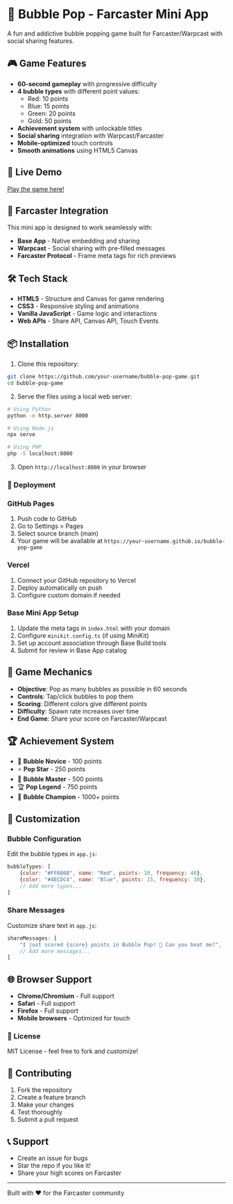 # 🫧 Bubble Pop - Farcaster Mini App

A fun and addictive bubble popping game built for Farcaster/Warpcast with social sharing features.

## 🎮 Game Features

- **60-second gameplay** with progressive difficulty
- **4 bubble types** with different point values:
  - Red: 10 points
  - Blue: 15 points  
  - Green: 20 points
  - Gold: 50 points
- **Achievement system** with unlockable titles
- **Social sharing** integration with Warpcast/Farcaster
- **Mobile-optimized** touch controls
- **Smooth animations** using HTML5 Canvas

## 🚀 Live Demo

[Play the game here!](https://your-username.github.io/bubble-pop-game)

## 📱 Farcaster Integration

This mini app is designed to work seamlessly with:
- **Base App** - Native embedding and sharing
- **Warpcast** - Social sharing with pre-filled messages
- **Farcaster Protocol** - Frame meta tags for rich previews

## 🛠️ Tech Stack

- **HTML5** - Structure and Canvas for game rendering
- **CSS3** - Responsive styling and animations
- **Vanilla JavaScript** - Game logic and interactions
- **Web APIs** - Share API, Canvas API, Touch Events

## 📦 Installation

1. Clone this repository:
```bash
git clone https://github.com/your-username/bubble-pop-game.git
cd bubble-pop-game
```

2. Serve the files using a local web server:
```bash
# Using Python
python -m http.server 8000

# Using Node.js
npx serve

# Using PHP
php -S localhost:8000
```

3. Open `http://localhost:8000` in your browser

### 🚀 Deployment

### GitHub Pages
1. Push code to GitHub
2. Go to Settings > Pages
3. Select source branch (main)
4. Your game will be available at `https://your-username.github.io/bubble-pop-game`

### Vercel
1. Connect your GitHub repository to Vercel
2. Deploy automatically on push
3. Configure custom domain if needed

### Base Mini App Setup
1. Update the meta tags in `index.html` with your domain
2. Configure `minikit.config.ts` (if using MiniKit)
3. Set up account association through Base Build tools
4. Submit for review in Base App catalog

## 🎯 Game Mechanics

- **Objective**: Pop as many bubbles as possible in 60 seconds
- **Controls**: Tap/click bubbles to pop them
- **Scoring**: Different colors give different points
- **Difficulty**: Spawn rate increases over time
- **End Game**: Share your score on Farcaster/Warpcast

## 🏆 Achievement System

- 🫧 **Bubble Novice** - 100 points
- ⭐ **Pop Star** - 250 points
- 🎯 **Bubble Master** - 500 points
- 🏆 **Pop Legend** - 750 points
- 👑 **Bubble Champion** - 1000+ points

## 🔧 Customization

### Bubble Configuration
Edit the bubble types in `app.js`:
```javascript
bubbleTypes: [
    {color: "#FF6B6B", name: "Red", points: 10, frequency: 40},
    {color: "#4ECDC4", name: "Blue", points: 15, frequency: 30},
    // Add more types...
]
```

### Share Messages
Customize share text in `app.js`:
```javascript
shareMessages: [
    "I just scored {score} points in Bubble Pop! 🫧 Can you beat me?",
    // Add more messages...
]
```

## 🌐 Browser Support

- **Chrome/Chromium** - Full support
- **Safari** - Full support  
- **Firefox** - Full support
- **Mobile browsers** - Optimized for touch

### 📄 License

MIT License - feel free to fork and customize!

## 🤝 Contributing

1. Fork the repository
2. Create a feature branch
3. Make your changes
4. Test thoroughly
5. Submit a pull request

## 📞 Support

- Create an issue for bugs
- Star the repo if you like it!
- Share your high scores on Farcaster

----

Built with ❤️ for the Farcaster community
